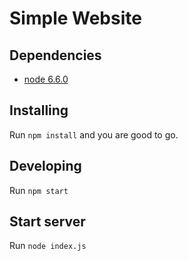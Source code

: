 Simple Website
=========================

## Dependencies
- [node 6.6.0](https://nodejs.org/)

## Installing
Run `npm install` and you are good to go.

## Developing
Run `npm start`

## Start server
Run `node index.js`
